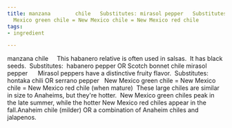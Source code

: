 ```yaml
---
title: manzana        chile   Substitutes: mirasol pepper   Substitutes:         New
  Mexico green chile = New Mexico chile = New Mexico red chile
tags:
- ingredient

---
```

manzana chile     This habanero relative is often used in salsas.  It has black seeds.  Substitutes:  habanero pepper OR Scotch bonnet chile  mirasol pepper      Mirasol peppers have a distinctive fruity flavor.  Substitutes:  hontaka chili OR serrano pepper   New Mexico green chile = New Mexico chile = New Mexico red chile (when mature)    These large chiles are similar in size to Anaheims, but they're hotter.  New Mexico green chiles peak in the late summer, while the hotter New Mexico red chiles appear in the fall.Anaheim chile (milder) OR a combination of Anaheim chiles and jalapenos.
